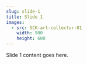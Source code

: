 ```yaml
---
slug: slide-1
title: Slide 1
images:
  - src: SCK-art-collector-01
    width: 900
    height: 600
---
```

Slide 1 content goes here.
